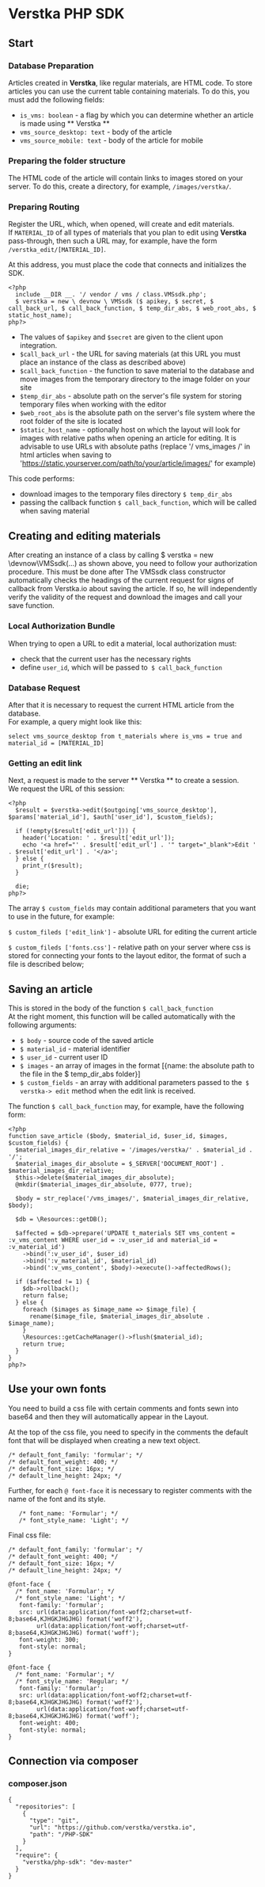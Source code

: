 # Verstka PHP SDK

## Start

### Database Preparation
Articles created in **Verstka**, like regular materials, are HTML code.
To store articles you can use the current table containing materials.
To do this, you must add the following fields:
* `is_vms: boolean` - a flag by which you can determine whether an article is made using ** Verstka **
* `vms_source_desktop: text` - body of the article
* `vms_source_mobile: text` - body of the article for mobile

### Preparing the folder structure
The HTML code of the article will contain links to images stored on your server.
To do this, create a directory, for example, `/images/verstka/`.

### Preparing Routing
Register the URL, which, when opened, will create and edit materials. <br>
If `MATERIAL_ID` of all types of materials that you plan to edit using **Verstka** pass-through, then such a URL may, for example, have the form `/verstka_edit/[MATERIAL_ID]`.

At this address, you must place the code that connects and initializes the SDK.

```
<?php
  include __DIR __. '/ vendor / vms / class.VMSsdk.php';
  $ verstka = new \ devnow \ VMSsdk ($ apikey, $ secret, $ call_back_url, $ call_back_function, $ temp_dir_abs, $ web_root_abs, $ static_host_name);
php?>
```
* The values of `$apikey` and `$secret` are given to the client upon integration.
* `$call_back_url` - the URL for saving materials (at this URL you must place an instance of the class as described above)
* `$call_back_function` - the function to save material to the database and move images from the temporary directory to the image folder on your site
* `$temp_dir_abs` - absolute path on the server's file system for storing temporary files when working with the editor
* `$web_root_abs` is the absolute path on the server's file system where the root folder of the site is located
* `$static_host_name` - optionally host on which the layout will look for images with relative paths when opening an article for editing. It is advisable to use URLs with absolute paths (replace '/ vms_images /' in html articles when saving to 'https://static.yourserver.com/path/to/your/article/images/' for example)


This code performs:
* download images to the temporary files directory `$ temp_dir_abs`
* passing the callback function `$ call_back_function`, which will be called when saving material

## Creating and editing materials

After creating an instance of a class by calling $ verstka = new \devnow\VMSsdk(...) as shown above, you need to follow your authorization procedure. This must be done after The VMSsdk class constructor automatically checks the headings of the current request for signs of callback from Verstka.io about saving the article. If so, he will independently verify the validity of the request and download the images and call your save function.

### Local Authorization Bundle

When trying to open a URL to edit a material, local authorization must: <br>
* check that the current user has the necessary rights
* define `user_id`, which will be passed to` $ call_back_function`

### Database Request
After that it is necessary to request the current HTML article from the database. <br>
For example, a query might look like this:
```
select vms_source_desktop from t_materials where is_vms = true and material_id = [MATERIAL_ID]
```

### Getting an edit link
Next, a request is made to the server ** Verstka ** to create a session. <br>
We request the URL of this session:

```
<?php
  $result = $verstka->edit($outgoing['vms_source_desktop'], $params['material_id'], $auth['user_id'], $custom_fields);
  
  if (!empty($result['edit_url'])) {
    header('Location: ' . $result['edit_url']);
    echo '<a href="' . $result['edit_url'] . '" target="_blank">Edit ' . $result['edit_url'] . '</a>';
  } else {
    print_r($result);
  }
  
  die;
php?>
```

The array `$ custom_fields` may contain additional parameters that you want to use in the future, for example:

`$ custom_fileds ['edit_link']` - absolute URL for editing the current article

`$ custom_fileds ['fonts.css']` - relative path on your server where css is stored for connecting your fonts to the layout editor, the format of such a file is described below;

## Saving an article

This is stored in the body of the function `$ call_back_function` <br>
At the right moment, this function will be called automatically with the following arguments: <br>
* `$ body` - source code of the saved article
* `$ material_id` - material identifier
* `$ user_id` - current user ID
* `$ images` - an array of images in the format [{name: the absolute path to the file in the $ temp_dir_abs folder}]
* `$ custom_fields` - an array with additional parameters passed to the` $ verstka-> edit` method when the edit link is received.

The function `$ call_back_function` may, for example, have the following form:
```
<?php
function save_article ($body, $material_id, $user_id, $images, $custom_fields) {
  $material_images_dir_relative = '/images/verstka/' . $material_id . '/';
  $material_images_dir_absolute = $_SERVER['DOCUMENT_ROOT'] . $material_images_dir_relative;
  $this->delete($material_images_dir_absolute);
  @mkdir($material_images_dir_absolute, 0777, true);

  $body = str_replace('/vms_images/', $material_images_dir_relative, $body);

  $db = \Resources::getDB();

  $affected = $db->prepare('UPDATE t_materials SET vms_content = :v_vms_content WHERE user_id = :v_user_id and material_id = :v_material_id')
    ->bind(':v_user_id', $user_id)
    ->bind(':v_material_id', $material_id)
    ->bind(':v_vms_content', $body)->execute()->affectedRows();

  if ($affected != 1) {
    $db->rollback();
    return false;
  } else {
    foreach ($images as $image_name => $image_file) {
      rename($image_file, $material_images_dir_absolute . $image_name);
    }
    \Resources::getCacheManager()->flush($material_id);
    return true;
  }
}
php?>
```

## Use your own fonts

You need to build a css file with certain comments and fonts sewn into base64 and then they will automatically appear in the Layout.

At the top of the css file, you need to specify in the comments the default font that will be displayed when creating a new text object.
```
/* default_font_family: 'formular'; */
/* default_font_weight: 400; */
/* default_font_size: 16px; */
/* default_line_height: 24px; */
```

Further, for each `@ font-face` it is necessary to register comments with the name of the font and its style.
```
   /* font_name: 'Formular'; */
   /* font_style_name: 'Light'; */
```

Final css file:
```
/* default_font_family: 'formular'; */
/* default_font_weight: 400; */
/* default_font_size: 16px; */
/* default_line_height: 24px; */

@font-face {
  /* font_name: 'Formular'; */
  /* font_style_name: 'Light'; */
   font-family: 'formular';
   src: url(data:application/font-woff2;charset=utf-8;base64,KJHGKJHGJHG) format('woff2'),
        url(data:application/font-woff;charset=utf-8;base64,KJHGKJHGJHG) format('woff');
   font-weight: 300;
   font-style: normal;
}

@font-face {
  /* font_name: 'Formular'; */
  /* font_style_name: 'Regular; */
   font-family: 'formular';
   src: url(data:application/font-woff2;charset=utf-8;base64,KJHGKJHGJHG) format('woff2'),
        url(data:application/font-woff;charset=utf-8;base64,KJHGKJHGJHG) format('woff');
   font-weight: 400;
   font-style: normal;
}
```

## Connection via composer

### composer.json

```
{
  "repositories": [
    {
      "type": "git",
      "url": "https://github.com/verstka/verstka.io",
      "path": "/PHP-SDK"
    }
  ],
  "require": {
    "verstka/php-sdk": "dev-master"
  }
}
```
